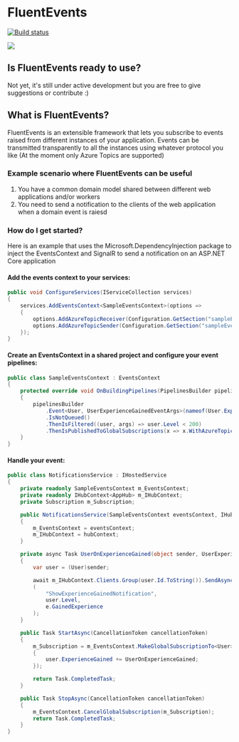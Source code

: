 # FluentEvents

[![Build status](https://luca-s.visualstudio.com/FluentEvents/_apis/build/status/FluentEvents-CI)](https://luca-s.visualstudio.com/FluentEvents/_build/latest?definitionId=8)

![](https://img.shields.io/nuget/v/:FluentEvents.svg)

## Is FluentEvents ready to use?
Not yet, it's still under active development but you are free to give suggestions or contribute :)

## What is FluentEvents?
FluentEvents is an extensible framework that lets you subscribe to events raised from different instances of your application.
Events can be transmitted transparently to all the instances using whatever protocol you like (At the moment only Azure Topics are supported)

### Example scenario where FluentEvents can be useful
1. You have a common domain model shared between different web applications and/or workers
2. You need to send a notification to the clients of the web application when a domain event is raiesd

### How do I get started?
Here is an example that uses the Microsoft.DependencyInjection package to inject the EventsContext and SignalR to send a notification on an ASP.NET Core application

#### Add the events context to your services:
```csharp
public void ConfigureServices(IServiceCollection services)
{
    services.AddEventsContext<SampleEventsContext>(options =>
    {
        options.AddAzureTopicReceiver(Configuration.GetSection("sampleEventsContext:azureTopicReceiver"));
        options.AddAzureTopicSender(Configuration.GetSection("sampleEventsContext:azureTopicSender"));
    });
}
```

#### Create an EventsContext in a shared project and configure your event pipelines:
```csharp
public class SampleEventsContext : EventsContext
{
    protected override void OnBuildingPipelines(PipelinesBuilder pipelinesBuilder)
    {
        pipelinesBuilder
            .Event<User, UserExperienceGainedEventArgs>(nameof(User.ExperienceGained))
            .IsNotQueued()
            .ThenIsFiltered((user, args) => user.Level < 200)
            .ThenIsPublishedToGlobalSubscriptions(x => x.WithAzureTopic());
    }
}
```

#### Handle your event:
```csharp
public class NotificationsService : IHostedService
{
    private readonly SampleEventsContext m_EventsContext;
    private readonly IHubContext<AppHub> m_IHubContext;
    private Subscription m_Subscription;

    public NotificationsService(SampleEventsContext eventsContext, IHubContext<AppHub> hubContext)
    {
        m_EventsContext = eventsContext;
        m_IHubContext = hubContext;
    }

    private async Task UserOnExperienceGained(object sender, UserExperienceGainedEventArgs e)
    {
        var user = (User)sender;

        await m_IHubContext.Clients.Group(user.Id.ToString()).SendAsync
        (
            "ShowExperienceGainedNotification",
            user.Level,
            e.GainedExperience
        );
    }

    public Task StartAsync(CancellationToken cancellationToken)
    {
        m_Subscription = m_EventsContext.MakeGlobalSubscriptionTo<User>(user =>
        {
            user.ExperienceGained += UserOnExperienceGained;
        });

        return Task.CompletedTask;
    }

    public Task StopAsync(CancellationToken cancellationToken)
    {
        m_EventsContext.CancelGlobalSubscription(m_Subscription);
        return Task.CompletedTask;
    }
}
```
